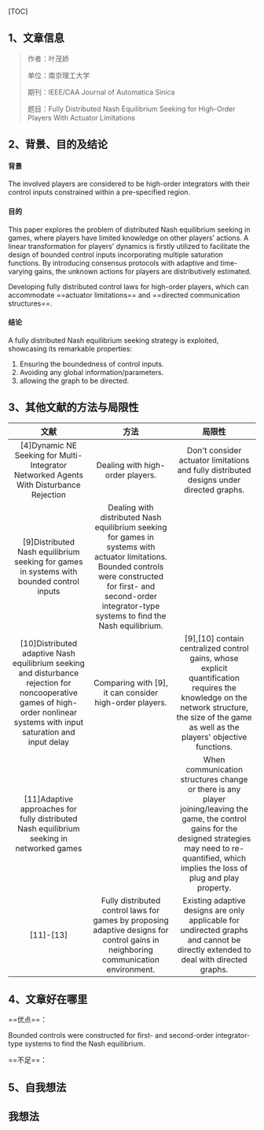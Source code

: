 [TOC]

## 1、文章信息
> 作者：叶茂娇
>
> 单位：南京理工大学
>
> 期刊：IEEE/CAA Journal of Automatica Sinica
>
> 题目：Fully Distributed Nash Equilibrium Seeking for High-Order Players With Actuator Limitations

## 2、背景、目的及结论

#### 背景

The involved players are considered to be high-order integrators with their control inputs constrained within a pre-specified region.

#### 目的

This paper explores the problem of distributed Nash equilibrium seeking in games, where players have limited knowledge on other players’ actions. A linear transformation for players’ dynamics is firstly utilized to facilitate the design of bounded control inputs incorporating multiple saturation functions. By introducing consensus protocols with adaptive and time-varying gains, the unknown actions for players are distributively estimated.

Developing fully distributed control laws for high-order players, which can accommodate ==actuator limitations== and ==directed communication structures==.

#### 结论

A fully distributed Nash equilibrium seeking strategy is exploited, showcasing its remarkable properties:

1. Ensuring the boundedness of control inputs.
2. Avoiding any global information/parameters.
3. allowing the graph to be directed.

## 3、其他文献的方法与局限性

|                             文献                             |                             方法                             |                            局限性                            |
| :----------------------------------------------------------: | :----------------------------------------------------------: | :----------------------------------------------------------: |
| [4]Dynamic NE Seeking for Multi-Integrator Networked Agents With Disturbance Rejection |               Dealing with high-order players.               | Don't consider actuator limitations and fully distributed designs under directed graphs. |
| [9]Distributed Nash equilibrium seeking for games in systems with bounded control inputs | Dealing with distributed Nash equilibrium seeking for games in systems with actuator limitations. Bounded controls were constructed for first- and second-order integrator-type systems to find the Nash equilibrium. |                                                              |
| [10]Distributed adaptive Nash equilibrium seeking and disturbance rejection for noncooperative games of high-order nonlinear systems with input saturation and input delay |   Comparing with [9], it can consider high-order players.    | [9],[10] contain centralized control gains, whose explicit quantification requires the knowledge on the network structure, the size of the game as well as the players' objective functions. |
| [11]Adaptive approaches for fully distributed Nash equilibrium seeking in networked games |                                                              | When communication structures change or there is any player joining/leaving the game, the control gains for the designed strategies may need to re-quantified, which implies the loss of plug and play property. |
|                          [11]-[13]                           | Fully distributed control laws for games by proposing adaptive designs for control gains in neighboring communication environment. | Existing adaptive designs are only applicable for undirected graphs and cannot be directly extended to deal with directed graphs. |

## 4、文章好在哪里

==优点==：

  Bounded controls were constructed for first- and second-order integrator-type systems to find the Nash equilibrium.

==不足==：



## 5、自我想法

## 我想法
